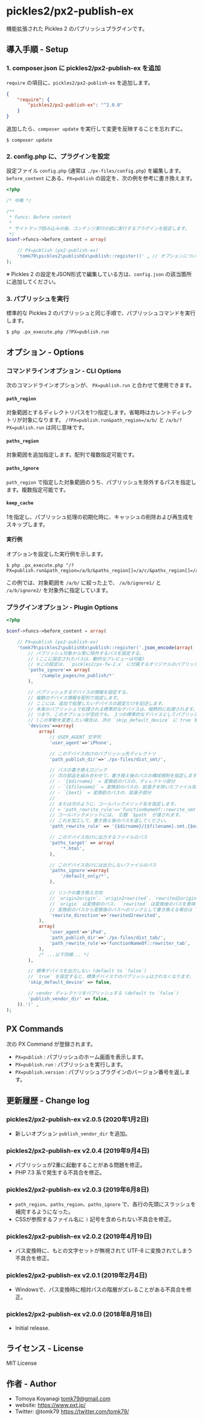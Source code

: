 # pickles2/px2-publish-ex

機能拡張された Pickles 2 のパブリッシュプラグインです。


## 導入手順 - Setup

### 1. composer.json に pickles2/px2-publish-ex を追加

`require` の項目に、`pickles2/px2-publish-ex` を追加します。

```json
{
	"require": {
		"pickles2/px2-publish-ex": "^2.0.0"
	}
}
```


追加したら、`composer update` を実行して変更を反映することを忘れずに。

```
$ composer update
```


### 2. config.php に、プラグインを設定

設定ファイル `config.php` (通常は `./px-files/config.php`) を編集します。
`before_content` にある、`PX=publish` の設定を、次の例を参考に書き換えます。

```php
<?php

/* 中略 */

/**
 * funcs: Before content
 *
 * サイトマップ読み込みの後、コンテンツ実行の前に実行するプラグインを設定します。
 */
$conf->funcs->before_content = array(

	// PX=publish (px2-publish-ex)
	'tomk79\pickles2\publishEx\publish::register()' , // オプションについては後述
);
```

※ Pickles 2 の設定をJSON形式で編集している方は、`config.json` の該当箇所に追加してください。


### 3. パブリッシュを実行

標準的な Pickles 2 のパブリッシュと同じ手順で、パブリッシュコマンドを実行します。

```
$ php .px_execute.php /?PX=publish.run
```


## オプション - Options

### コマンドラインオプション - CLI Options

次のコマンドラインオプションが、 `PX=publish.run` と合わせて使用できます。

#### `path_region`
対象範囲とするディレクトリパスを1つ指定します。省略時はカレントディレクトリが対象になります。
`/?PX=publish.run&path_region=/a/b/` と `/a/b/?PX=publish.run` は同じ意味です。

#### `paths_region`
対象範囲を追加指定します。配列で複数指定可能です。

#### `paths_ignore`
`path_region` で指定した対象範囲のうち、パブリッシュを除外するパスを指定します。複数指定可能です。

#### `keep_cache`
1を指定し、パブリッシュ処理の初期化時に、キャッシュの削除および再生成をスキップします。

#### 実行例
オプションを設定した実行例を示します。

```
$ php .px_execute.php "/?PX=publish.run&path_region=/a/b/&paths_region[]=/a/c/&paths_region[]=/a/d/&paths_ignore[]=/a/b/ignore1/&paths_ignore[]=/a/b/ignore2/&keep_cache=1"
```

この例では、対象範囲を `/a/b/` に絞った上で、 `/a/b/ignore1/` と `/a/b/ignore2/` を対象外に指定しています。


### プラグインオプション - Plugin Options

```php
<?php

$conf->funcs->before_content = array(

	// PX=publish (px2-publish-ex)
	'tomk79\pickles2\publishEx\publish::register('.json_encode(array(
		// パブリッシュ対象から常に除外するパスを設定する。
		// (ここに設定されたパスは、動的なプレビューは可能)
		// ※この設定は、 `pickles2/px-fw-2.x` に付属するオリジナルのパブリッシュ機能と互換します。
		'paths_ignore'=> array(
			'/sample_pages/no_publish/*'
		),

		// パブリッシュするデバイスの情報を設定する。
		// 複数のデバイス情報を配列で指定します。
		// ここには、追加で処理したいデバイスの設定だけを記述します。
		// 本来のパブリッシュで処理される標準的なデバイスは、暗黙的に処理されます。
		// つまり、このオプションが空白でも、 1つの標準的なデバイスとしてパブリッシュされます。
		// (この挙動を変更したい場合は、次の `skip_default_device` に true を設定します)
		'devices'=>array(
			array(
				// USER_AGENT 文字列
				'user_agent'=>'iPhone',

				// このデバイス向けのパブリッシュ先ディレクトリ
				'path_publish_dir'=>'./px-files/dist_smt/',

				// パスの書き換えロジック
				// 次の部品を組み合わせて、書き換え後のパスの構成規則を指定します。
				// - `{$dirname}` = 変換前のパスの、ディレクトリ部分
				// - `{$filename}` = 変換前のパスの、拡張子を除いたファイル名部分
				// - `{$ext}` = 変換前のパスの、拡張子部分
				//
				// または次のように、コールバックメソッド名を指定します。
				// > 'path_rewrite_rule'=>'functionNameOf::rewrite_smt',
				// コールバックメソッドには、 引数 `$path` が渡されます。
				// これを加工して、書き換え後のパスを返してください。
				'path_rewrite_rule' => '{$dirname}/{$filename}.smt.{$ext}',

				// このデバイス向けに出力するファイルのパス
				'paths_target' => array(
					'*.html',
				),

				// このデバイス向けには出力しないファイルのパス
				'paths_ignore'=>array(
					'/default_only/*',
				),

				// リンクの書き換え方向
				// `origin2origin`、`origin2rewrited`、`rewrited2origin`、`rewrited2rewrited` のいずれかで指定します。
				// `origin` は変換前のパス、 `rewrited` は変換後のパスを意味します。
				// 変換前のパスから変換後のパスへのリンクとして書き換える場合は `origin2rewrited` のように指定します。
				'rewrite_direction'=>'rewrited2rewrited',
			),
			array(
				'user_agent'=>'iPad',
				'path_publish_dir'=>'./px-files/dist_tab/',
				'path_rewrite_rule'=>'functionNameOf::rewriter_tab',
			),
			/* ...以下同様... */
		),

		// 標準デバイスを出力しない (default to `false`)
		// `true` を設定すると、標準デバイスでのパブリッシュはされなくなります。
		'skip_default_device' => false,

		// vendor ディレクトリをパブリッシュする (default to `false`)
		'publish_vendor_dir' => false,
	)).')' ,
);
```


## PX Commands

次の PX Command が登録されます。

- `PX=publish` : パブリッシュのホーム画面を表示します。
- `PX=publish.run` : パブリッシュを実行します。
- `PX=publish.version` : パブリッシュプラグインのバージョン番号を返します。


## 更新履歴 - Change log

### pickles2/px2-publish-ex v2.0.5 (2020年1月2日)

- 新しいオプション `publish_vendor_dir` を追加。

### pickles2/px2-publish-ex v2.0.4 (2019年9月4日)

- パブリッシュが2重に起動することがある問題を修正。
- PHP 7.3 系で発生する不具合を修正。

### pickles2/px2-publish-ex v2.0.3 (2019年6月8日)

- `path_region`、`paths_region`、`paths_ignore` で、各行の先頭にスラッシュを補完するようになった。
- CSSが参照するファイル名に `)` 記号を含められない不具合を修正。

### pickles2/px2-publish-ex v2.0.2 (2019年4月19日)

- パス変換時に、もとの文字セットが無視されて UTF-8 に変換されてしまう不具合を修正。

### pickles2/px2-publish-ex v2.0.1 (2019年2月4日)

- Windowsで、パス変換時に相対パスの階層がズレることがある不具合を修正。

### pickles2/px2-publish-ex v2.0.0 (2018年8月18日)

- Initial release.


## ライセンス - License

MIT License


## 作者 - Author

- Tomoya Koyanagi <tomk79@gmail.com>
- website: <https://www.pxt.jp/>
- Twitter: @tomk79 <https://twitter.com/tomk79/>
